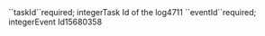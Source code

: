 <tr><td>``taskId``</td><td>required; integer</td><td>Task Id of the log</td><td>4711</td><td></td></tr>
<tr><td>``eventId``</td><td>required; integer</td><td>Event Id</td><td>15680358</td><td></td></tr>